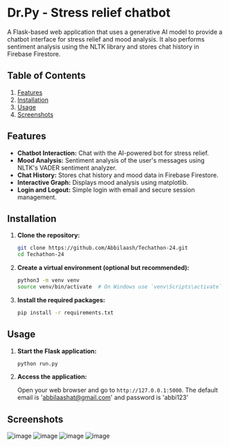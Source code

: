 # Dr.Py - Stress relief chatbot

A Flask-based web application that uses a generative AI model to provide a chatbot interface for stress relief and mood analysis. It also performs sentiment analysis using the NLTK library and stores chat history in Firebase Firestore.

## Table of Contents

1. [Features](#features)
2. [Installation](#installation)
3. [Usage](#usage)
4. [Screenshots](#screenshots)

## Features

- **Chatbot Interaction:** Chat with the AI-powered bot for stress relief.
- **Mood Analysis:** Sentiment analysis of the user's messages using NLTK's VADER sentiment analyzer.
- **Chat History:** Stores chat history and mood data in Firebase Firestore.
- **Interactive Graph:** Displays mood analysis using matplotlib.
- **Login and Logout:** Simple login with email and secure session management.

## Installation

1. **Clone the repository:**

    ```bash
    git clone https://github.com/Abbilaash/Techathon-24.git
    cd Techathon-24
    ```

2. **Create a virtual environment (optional but recommended):**

    ```bash
    python3 -m venv venv
    source venv/bin/activate  # On Windows use `venv\Scripts\activate`
    ```

3. **Install the required packages:**

    ```bash
    pip install -r requirements.txt
    ```

## Usage

1. **Start the Flask application:**

    ```bash
    python run.py
    ```

2. **Access the application:**

    Open your web browser and go to `http://127.0.0.1:5000`.
   The default email is 'abbilaashat@gmail.com' and password is 'abbi123'

## Screenshots
![image](https://github.com/user-attachments/assets/d705e094-53fe-475c-9409-fe9bfedaa93f)
![image](https://github.com/user-attachments/assets/222a37c3-6098-4982-853a-bb74cddea7fa)
![image](https://github.com/user-attachments/assets/4c1ab372-f05a-4be6-ab87-90ca312a8907)
![image](https://github.com/user-attachments/assets/e36df796-403e-4d3d-bb5b-1555afb157d5)




